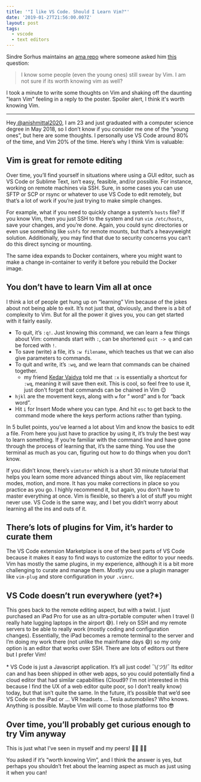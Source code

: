 ```yaml
---
title: '"I like VS Code. Should I Learn Vim?"'
date: '2019-01-27T21:56:00.007Z'
layout: post
tags:
  - vscode
  - text editors
---
```


Sindre Sorhus maintains an [ama repo](https://github.com/sindresorhus/ama/) where someone asked him [this](https://github.com/sindresorhus/ama/issues/568) question:

> I know some people (even the young ones) still swear by Vim. I am not sure if its worth knowing vim as well?

I took a minute to write some thoughts on Vim and shaking off the daunting
"learn Vim" feeling in a reply to the poster. Spoiler alert, I think it's worth knowing Vim.

---

Hey[ @anishmittal2020](https://github.com/anishmittal2020), I am 23 and just graduated with a computer science degree in May 2018, so I don’t know if you consider me one of the “young ones”, but here are some thoughts. I personally use VS Code around 80% of the time, and Vim 20% of the time. Here’s why I think Vim is valuable:

## Vim is great for remote editing

Over time, you’ll find yourself in situations where using a GUI editor, such as VS Code or Sublime Text, isn’t easy, feasible, and/or possible. For instance, working on remote machines via SSH. Sure, in some cases you can use SFTP or SCP or rsync or whatever to use VS Code to edit remotely, but that’s a lot of work if you’re just trying to make simple changes.

For example, what if you need to quickly change a system’s `hosts` file? If you know Vim, then you just SSH to the system and run `vim /etc/hosts`, save your changes, and you’re done. Again, you could sync directories or even use something like `sshfs` for remote mounts, but that’s a heavyweight solution. Additionally, you may find that due to security concerns you can’t do this direct syncing or mounting.

The same idea expands to Docker containers, where you might want to make a change in-container to verify it before you rebuild the Docker image.

## You don’t have to learn Vim all at once

I think a lot of people get hung up on “learning” Vim because of the jokes about not being able to exit. It’s not just that, obviously, and there is a bit of complexity to Vim. But for all the power it gives you, you can get started with it fairly easily.

- To quit, it’s `:q!`. Just knowing this command, we can learn a few things about Vim: commands start with `:`, can be shortened `quit -> q` and can be forced with `!`.
- To save (write) a file, it’s `:w filename`, which teaches us that we can also give parameters to commands.
- To quit and write, it’s `:wq`, and we learn that commands can be chained together.
  - my friend [Kedar Vaidya](http://kedarv.com) told me that `:x` is essentially a shortcut for `:wq`, meaning it will save then exit. This is cool, so feel free to use it, just don't forget that commands can be chained in Vim 😉
- `hjkl` are the movement keys, along with `w` for “ word” and `b` for “back word”.
- Hit `i` for Insert Mode where you can type. And hit `esc` to get back to the command mode where the keys perform actions rather than typing.

In 5 bullet points, you’ve learned a lot about Vim and know the basics to edit a file. From here you just have to practice by using it, it’s truly the best way to learn something. If you’re familiar with the command line and have gone through the process of learning that, it’s the same thing. You use the terminal as much as you can, figuring out how to do things when you don’t know.

If you didn’t know, there’s `vimtutor` which is a short 30 minute tutorial that helps you learn some more advanced things about vim, like replacement modes, motion, and more. It has you make corrections in place so you practice as you go. I highly recommend it, but again, you don’t have to master everything at once. Vim is flexible, so there’s a lot of stuff you might never use. VS Code is the same way, and I bet you didn’t worry about learning all the ins and outs of it.

## There’s lots of plugins for Vim, it’s harder to curate them

The VS Code extension Marketplace is one of the best parts of VS Code because it makes it easy to find ways to customize the editor to your needs. Vim has mostly the same plugins, in my experience, although it is a bit more challenging to curate and manage them. Mostly you use a plugin manager like `vim-plug` and store configuration in your `.vimrc`.

## VS Code doesn’t run everywhere (yet?\*)

This goes back to the remote editing aspect, but with a twist. I just purchased an iPad Pro for use as an ultra-portable computer when I travel (I really hate lugging laptops in the airport 😅). I rely on SSH and my remote servers to be able to really work (mostly coding and configuration changes). Essentially, the iPad becomes a remote terminal to the server and I’m doing my work there (not unlike the mainframe days 😄) so my only option is an editor that works over SSH. There are lots of editors out there but I prefer Vim!

\* VS Code is just a Javascript application. It’s all just code! ¯\\_(ツ)_/¯ Its editor can and has been shipped in other web apps, so you could potentially find a cloud editor that had similar capabilities (Cloud9? I’m not interested in this because I find the UX of a web editor quite poor, so I don’t really know) today, but that isn’t quite the same. In the future, it’s possible that we’d see VS Code on the iPad or ... VR headsets ... Tesla automobiles? Who knows. Anything is possible. Maybe Vim will come to those platforms too 😎

## Over time, you’ll probably get curious enough to try Vim anyway

This is just what I’ve seen in myself and my peers! 👨‍💻 👩‍💻

You asked if it’s “worth knowing Vim”, and I think the answer is yes, but perhaps you shouldn’t fret about the learning aspect as much as just using it when you can!
